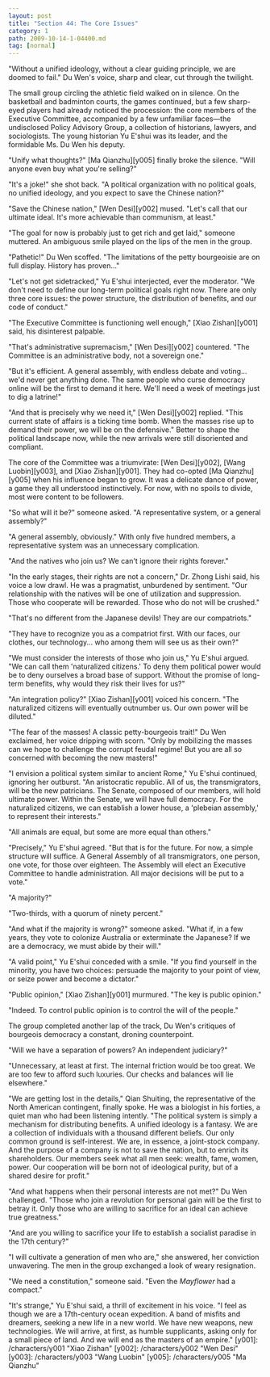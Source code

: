 ```yaml
---
layout: post
title: "Section 44: The Core Issues"
category: 1
path: 2009-10-14-1-04400.md
tag: [normal]
---
```


"Without a unified ideology, without a clear guiding principle, we are doomed to fail." Du Wen's voice, sharp and clear, cut through the twilight.

The small group circling the athletic field walked on in silence. On the basketball and badminton courts, the games continued, but a few sharp-eyed players had already noticed the procession: the core members of the Executive Committee, accompanied by a few unfamiliar faces—the undisclosed Policy Advisory Group, a collection of historians, lawyers, and sociologists. The young historian Yu E'shui was its leader, and the formidable Ms. Du Wen his deputy.

"Unify what thoughts?" [Ma Qianzhu][y005] finally broke the silence. "Will anyone even buy what you're selling?"

"It's a joke!" she shot back. "A political organization with no political goals, no unified ideology, and you expect to save the Chinese nation?"

"Save the Chinese nation," [Wen Desi][y002] mused. "Let's call that our ultimate ideal. It's more achievable than communism, at least."

"The goal for now is probably just to get rich and get laid," someone muttered. An ambiguous smile played on the lips of the men in the group.

"Pathetic!" Du Wen scoffed. "The limitations of the petty bourgeoisie are on full display. History has proven..."

"Let's not get sidetracked," Yu E'shui interjected, ever the moderator. "We don't need to define our long-term political goals right now. There are only three core issues: the power structure, the distribution of benefits, and our code of conduct."

"The Executive Committee is functioning well enough," [Xiao Zishan][y001] said, his disinterest palpable.

"That's administrative supremacism," [Wen Desi][y002] countered. "The Committee is an administrative body, not a sovereign one."

"But it's efficient. A general assembly, with endless debate and voting... we'd never get anything done. The same people who curse democracy online will be the first to demand it here. We'll need a week of meetings just to dig a latrine!"

"And that is precisely why we need it," [Wen Desi][y002] replied. "This current state of affairs is a ticking time bomb. When the masses rise up to demand their power, we will be on the defensive." Better to shape the political landscape now, while the new arrivals were still disoriented and compliant.

The core of the Committee was a triumvirate: [Wen Desi][y002], [Wang Luobin][y003], and [Xiao Zishan][y001]. They had co-opted [Ma Qianzhu][y005] when his influence began to grow. It was a delicate dance of power, a game they all understood instinctively. For now, with no spoils to divide, most were content to be followers.

"So what will it be?" someone asked. "A representative system, or a general assembly?"

"A general assembly, obviously." With only five hundred members, a representative system was an unnecessary complication.

"And the natives who join us? We can't ignore their rights forever."

"In the early stages, their rights are not a concern," Dr. Zhong Lishi said, his voice a low drawl. He was a pragmatist, unburdened by sentiment. "Our relationship with the natives will be one of utilization and suppression. Those who cooperate will be rewarded. Those who do not will be crushed."

"That's no different from the Japanese devils! They are our compatriots."

"They have to recognize you as a compatriot first. With our faces, our clothes, our technology... who among them will see us as their own?"

"We must consider the interests of those who join us," Yu E'shui argued. "We can call them 'naturalized citizens.' To deny them political power would be to deny ourselves a broad base of support. Without the promise of long-term benefits, why would they risk their lives for us?"

"An integration policy?" [Xiao Zishan][y001] voiced his concern. "The naturalized citizens will eventually outnumber us. Our own power will be diluted."

"The fear of the masses! A classic petty-bourgeois trait!" Du Wen exclaimed, her voice dripping with scorn. "Only by mobilizing the masses can we hope to challenge the corrupt feudal regime! But you are all so concerned with becoming the new masters!"

"I envision a political system similar to ancient Rome," Yu E'shui continued, ignoring her outburst. "An aristocratic republic. All of us, the transmigrators, will be the new patricians. The Senate, composed of our members, will hold ultimate power. Within the Senate, we will have full democracy. For the naturalized citizens, we can establish a lower house, a 'plebeian assembly,' to represent their interests."

"All animals are equal, but some are more equal than others."

"Precisely," Yu E'shui agreed. "But that is for the future. For now, a simple structure will suffice. A General Assembly of all transmigrators, one person, one vote, for those over eighteen. The Assembly will elect an Executive Committee to handle administration. All major decisions will be put to a vote."

"A majority?"

"Two-thirds, with a quorum of ninety percent."

"And what if the majority is wrong?" someone asked. "What if, in a few years, they vote to colonize Australia or exterminate the Japanese? If we are a democracy, we must abide by their will."

"A valid point," Yu E'shui conceded with a smile. "If you find yourself in the minority, you have two choices: persuade the majority to your point of view, or seize power and become a dictator."

"Public opinion," [Xiao Zishan][y001] murmured. "The key is public opinion."

"Indeed. To control public opinion is to control the will of the people."

The group completed another lap of the track, Du Wen's critiques of bourgeois democracy a constant, droning counterpoint.

"Will we have a separation of powers? An independent judiciary?"

"Unnecessary, at least at first. The internal friction would be too great. We are too few to afford such luxuries. Our checks and balances will lie elsewhere."

"We are getting lost in the details," Qian Shuiting, the representative of the North American contingent, finally spoke. He was a biologist in his forties, a quiet man who had been listening intently. "The political system is simply a mechanism for distributing benefits. A unified ideology is a fantasy. We are a collection of individuals with a thousand different beliefs. Our only common ground is self-interest. We are, in essence, a joint-stock company. And the purpose of a company is not to save the nation, but to enrich its shareholders. Our members seek what all men seek: wealth, fame, women, power. Our cooperation will be born not of ideological purity, but of a shared desire for profit."

"And what happens when their personal interests are not met?" Du Wen challenged. "Those who join a revolution for personal gain will be the first to betray it. Only those who are willing to sacrifice for an ideal can achieve true greatness."

"And are you willing to sacrifice your life to establish a socialist paradise in the 17th century?"

"I will cultivate a generation of men who are," she answered, her conviction unwavering. The men in the group exchanged a look of weary resignation.

"We need a constitution," someone said. "Even the *Mayflower* had a compact."

"It's strange," Yu E'shui said, a thrill of excitement in his voice. "I feel as though we are a 17th-century ocean expedition. A band of misfits and dreamers, seeking a new life in a new world. We have new weapons, new technologies. We will arrive, at first, as humble supplicants, asking only for a small piece of land. And we will end as the masters of an empire."
[y001]: /characters/y001 "Xiao Zishan"
[y002]: /characters/y002 "Wen Desi"
[y003]: /characters/y003 "Wang Luobin"
[y005]: /characters/y005 "Ma Qianzhu"